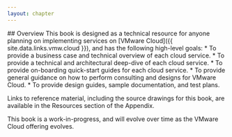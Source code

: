 ```yaml
---
layout: chapter
---
```


<section markdown="1" id="overview">
## Overview
This book is designed as a technical resource for anyone planning on implementing services on [VMware Cloud]({{ site.data.links.vmw.cloud }}), and has the following high-level goals:
* To provide a business case and technical overview of each cloud service.
* To provide a technical and architectural deep-dive of each cloud service.
* To provide on-boarding quick-start guides for each cloud service.
* To provide general guidance on how to perform consulting and designs for VMware Cloud.
* To provide design guides, sample documentation, and test plans.

Links to reference material, including the source drawings for this book, are available in the Resources section of the Appendix.

This book is a work-in-progress, and will evolve over time as the VMware Cloud offering evolves.
</section>
